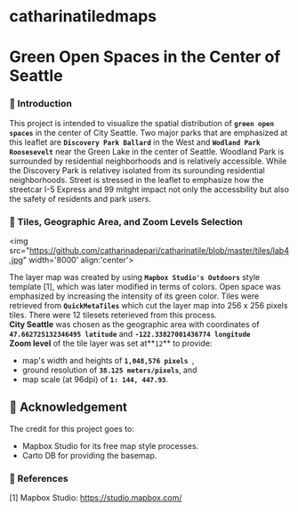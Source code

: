 # catharinatiledmaps

# Green Open Spaces in the Center of Seattle<br>
### :newspaper: Introduction
This project is intended to visualize the spatial distribution of **`green open spaces`** in the center of City Seattle. Two major parks that are emphasized at this leaflet are **`Discovery Park Ballard`** in the West and **`Wodland Park Roosesevelt`** near the Green Lake in the center of Seattle. Woodland Park is surrounded by residential neighborhoods and is relatively accessible. While the Discovery Park is relativey isolated from its surounding residential neighborhoods. Street is stressed in the leaflet to emphasize how the streetcar I-5 Express and 99 mitght impact not only the accessbility but also the safety of residents and park users.<br>

### :hammer: Tiles, Geographic Area, and Zoom Levels Selection
<img src="https://github.com/catharinadepari/catharinatile/blob/master/tiles/lab4.jpg" width='8000' align:'center'> <br>

The layer map was created by using **`Mapbox Studio's Outdoors`** style template [1], which was later modified in terms of colors. Open space was emphasized by increasing the intensity of its green color. Tiles were retrieved from **`QuickMetaTiles`** which cut the layer map into 256 x 256 pixels tiles. There were 12 tilesets reterieved from this process. <br>
**City Seattle** was chosen as the geographic area with coordinates of **`47.662725132346495 latitude`** and **`-122.33827001436774 longitude`** <br>
**Zoom level** of the tile layer was set at**`12`** to provide:
- map's width and heights of  **`1,048,576 pixels `**,
- ground resolution of  **`38.125 meters/pixels`**, and
- map scale (at 96dpi) of **`1: 144, 447.93`**.

## :flags: Acknowledgement
The credit for this project goes to:
- Mapbox Studio for its free map style processes.
- Carto DB for providing the basemap.

### :link: References <br>
[1] Mapbox Studio:  <https://studio.mapbox.com/> <br>
